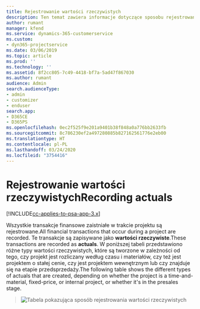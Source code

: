 ```yaml
---
title: Rejestrowanie wartości rzeczywistych
description: Ten temat zawiera informacje dotyczące sposobu rejestrowania wartości rzeczywistych.
author: rumant
manager: kfend
ms.service: dynamics-365-customerservice
ms.custom:
- dyn365-projectservice
ms.date: 03/06/2019
ms.topic: article
ms.prod: ''
ms.technology: ''
ms.assetid: 8f2cc805-7c49-4418-bf7a-5ad47f867030
ms.author: rumant
audience: Admin
search.audienceType:
- admin
- customizer
- enduser
search.app:
- D365CE
- D365PS
ms.openlocfilehash: 0ec2f525f9e201a9401b38f848a0a776bb2633fb
ms.sourcegitcommit: 8c786230ef2a497280885b827162561776e2eb00
ms.translationtype: HT
ms.contentlocale: pl-PL
ms.lasthandoff: 03/24/2020
ms.locfileid: "3754416"
---
```

# <a name="recording-actuals"></a><span data-ttu-id="9a193-103">Rejestrowanie wartości rzeczywistych</span><span class="sxs-lookup"><span data-stu-id="9a193-103">Recording actuals</span></span> 

[!INCLUDE[cc-applies-to-psa-app-3.x](../includes/cc-applies-to-psa-app-3x.md)]

<span data-ttu-id="9a193-104">Wszystkie transakcje finansowe zaistniałe w trakcie projektu są rejestrowane.</span><span class="sxs-lookup"><span data-stu-id="9a193-104">All financial transactions that occur during a project are recorded.</span></span> <span data-ttu-id="9a193-105">Te transakcje są zapisywane jako **wartości rzeczywiste**.</span><span class="sxs-lookup"><span data-stu-id="9a193-105">These transactions are recorded as **actuals**.</span></span> <span data-ttu-id="9a193-106">W poniższej tabeli przedstawiono różne typy wartości rzeczywistych, które są tworzone w zależności od tego, czy projekt jest rozliczany według czasu i materiałów, czy też jest projektem o stałej cenie, czy jest projektem wewnętrznym lub czy znajduje się na etapie przedsprzedaży.</span><span class="sxs-lookup"><span data-stu-id="9a193-106">The following table shows the different types of actuals that are created, depending on whether the project is a time-and-material, fixed-price, or internal project, or whether it's in the presales stage.</span></span>

> ![Tabela pokazująca sposób rejestrowania wartości rzeczywistych](media/advanced-table2.png)
